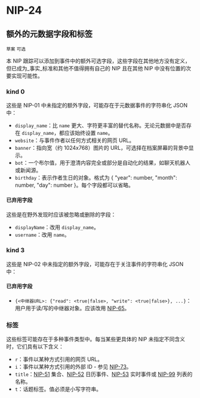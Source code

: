 NIP-24
======

额外的元数据字段和标签
------------------------------

`草案` `可选`

本 NIP 跟踪可以添加到事件中的额外可选字段，这些字段在其他地方没有定义，但已成为_事实_标准和其他不值得拥有自己的 NIP 且在其他 NIP 中没有位置的次要实现可能性。

### kind 0

这些是 NIP-01 中未指定的额外字段，可能存在于元数据事件的字符串化 JSON 中：

  - `display_name`：比 `name` 更大、字符更丰富的替代名称。无论元数据中是否存在 `display_name`，都应该始终设置 `name`。
  - `website`：与事件作者以任何方式相关的网页 URL。
  - `banner`：指向宽（约 1024x768）图片的 URL，可选择在档案屏幕的背景中显示。
  - `bot`：一个布尔值，用于澄清内容完全或部分是自动化的结果，如聊天机器人或新闻源。
  - `birthday`：表示作者生日的对象。格式为 { "year": number, "month": number, "day": number }。每个字段都可以省略。

#### 已弃用字段

这些是在野外发现时应该被忽略或删除的字段：

  - `displayName`：改用 `display_name`。
  - `username`：改用 `name`。

### kind 3

这些是 NIP-02 中未指定的额外字段，可能存在于关注事件的字符串化 JSON 中：

#### 已弃用字段

  - `{<中继器URL>: {"read": <true|false>, "write": <true|false>}, ...}`：用户用于读/写的中继器对象。应该改用 [NIP-65](65_ZH.md)。

### 标签

这些标签可能存在于多种事件类型中。每当某些更具体的 NIP 未指定不同含义时，它们具有以下含义：

  - `r`：事件以某种方式引用的网页 URL。
  - `i`：事件以某种方式引用的外部 ID - 参见 [NIP-73](73_ZH.md)。
  - `title`：[NIP-51](51_ZH.md) 集合、[NIP-52](52_ZH.md) 日历事件、[NIP-53](53_ZH.md) 实时事件或 [NIP-99](99_ZH.md) 列表的名称。
  - `t`：话题标签。值必须是小写字符串。
